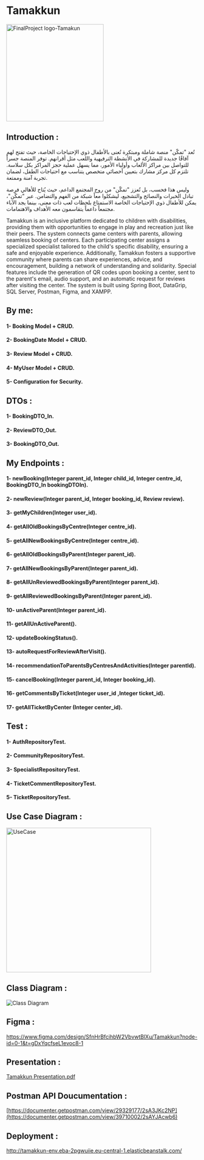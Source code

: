 # Tamakkun
<img width="256" alt="FinalProject logo-Tamakun" src="https://github.com/user-attachments/assets/64257a71-e45e-4396-8419-a2875cac1f57" />



## Introduction :
تُعد "تمكّن" منصة شاملة ومبتكرة تُعنى بالأطفال ذوي الإحتياجات الخاصة، حيث تفتح لهم آفاقًا جديدة للمشاركة في الأنشطة الترفيهية واللعب مثل أقرانهم. توفر المنصة جسراً للتواصل بين مراكز الألعاب وأولياء الأمور، مما يسهل عملية حجز المراكز بكل سلاسة. تلتزم كل مركز مشارك بتعيين أخصائي متخصص يتناسب مع احتياجات الطفل، لضمان تجربة آمنة وممتعة.

وليس هذا فحسب، بل تُعزز "تمكّن" من روح المجتمع الداعم، حيث يُتاح للأهالي فرصة تبادل الخبرات والنصائح والتشجيع، ليشكلوا معاً شبكة من الفهم والتضامن. عبر "تمكّن"، يمكن للأطفال ذوي الإحتياجات الخاصة الاستمتاع بلحظات لعب ذات معنى، بينما يجد الآباء مجتمعاً داعماً يتقاسمون معه الأهداف والاهتمامات.



Tamakkun is an inclusive platform dedicated to children with disabilities, providing them with opportunities to engage in play and recreation just like their peers. The system connects game centers with parents, allowing seamless booking of centers. Each participating center assigns a specialized specialist tailored to the child's specific disability, ensuring a safe and enjoyable experience. Additionally, Tamakkun fosters a supportive community where parents can share experiences, advice, and encouragement, building a network of understanding and solidarity. Special features include the generation of QR codes upon booking a center, sent to the parent's email, audio support, and an automatic request for reviews after visiting the center. The system is built using Spring Boot, DataGrip, SQL Server, Postman, Figma, and XAMPP.

## By me:


#### 1- Booking Model + CRUD.
#### 2- BookingDate Model + CRUD.
#### 3- Review Model + CRUD.
#### 4- MyUser Model + CRUD.
#### 5- Configuration for Security.

## DTOs :


#### 1- BookingDTO_In.
#### 2- ReviewDTO_Out.
#### 3- BookingDTO_Out.

## My Endpoints :


#### 1- newBooking(Integer parent_id, Integer child_id, Integer centre_id, BookingDTO_In bookingDTOIn).
#### 2- newReview(Integer parent_id, Integer booking_id, Review review).
#### 3- getMyChildren(Integer user_id).
#### 4- getAllOldBookingsByCentre(Integer centre_id).
#### 5- getAllNewBookingsByCentre(Integer centre_id).
#### 6- getAllOldBookingsByParent(Integer parent_id).
#### 7- getAllNewBookingsByParent(Integer parent_id).
#### 8- getAllUnReviewedBookingsByParent(Integer parent_id).
#### 9- getAllReviewedBookingsByParent(Integer parent_id).
#### 10- unActiveParent(Integer parent_id).
#### 11- getAllUnActiveParent().
#### 12- updateBookingStatus().
#### 13- autoRequestForReviewAfterVisit().
#### 14- recommendationToParentsByCentresAndActivities(Integer parentId).
#### 15- cancelBooking(Integer parent_id, Integer booking_id).
#### 16- getCommentsByTicket(Integer user_id ,Integer ticket_id).
#### 17- getAllTicketByCenter (Integer center_id).


## Test :


#### 1- AuthRepositoryTest.
#### 2- CommunityRepositoryTest.
#### 3- SpecialistRepositoryTest.
#### 4- TicketCommentRepositoryTest.
#### 5- TicketRepositoryTest.

## Use Case Diagram :
<img width="381" alt="UseCase" src="https://github.com/user-attachments/assets/73031e0e-8925-40b4-a560-9f7ed92969e4" />


## Class Diagram : 
![Class Diagram](https://github.com/user-attachments/assets/31a49ce1-9c4a-4809-9051-b029d7c5fe23)

## Figma :
https://www.figma.com/design/SfnHrBfcihbW2VbvwtBlXu/Tamakkun?node-id=0-1&t=gDxYqcfseL1evoc8-1


## Presentation :
[Tamakkun Presentation.pdf](https://github.com/user-attachments/files/18326449/Tamakkun.Presentation.pdf)


## Postman API Doucumentation : 
[https://documenter.getpostman.com/view/29329177/2sA3JKc2NP](https://documenter.getpostman.com/view/39710002/2sAYJAcwb6)

## Deployment :
http://tamakkun-env.eba-2pgwuiie.eu-central-1.elasticbeanstalk.com/

